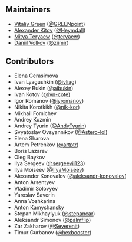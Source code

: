 ## Maintainers

* [Vitaliy Green](mailto:vgalakhov@alfabank.ru) ([@GREENpoint](//github.com/GREENpoint))
* [Alexander Kitov](mailto:akitov@alfabank.ru) ([@Heymdall](//github.com/Heymdall))
* [Mitya Teryaew](mailto:dteryaev@alfabank.ru) ([@teryaew](//github.com/teryaew))
* [Daniil Volkov](mailto:dvolkov2@alfabank.ru) ([@ziimir](//github.com/ziimir))

## Contributors

* Elena Gerasimova
* Ivan Lyagushkin ([@ivliag](//github.com/ivliag))
* Alexey Bukin ([@aibukin](//github.com/aibukin))
* Ivan Kotov ([@ivn-cote](//github.com/ivn-cote))
* Igor Romanov ([@iyromanov](//github.com/iyromanov))
* Nikita Korotkikh ([@nik-kor](//github.com/nik-kor))
* Mikhail Fomichev
* Andrey Kuzmin
* Andrey Tyurin ([@AndyTyurin](//github.com/AndyTyurin))
* Svyatoslav Ovsyannikov ([@Astero-lol](//github.com/Astero-lol))
* Elena Sharova
* Artem Petrenkov ([@artptr](//github.com/artptr))
* Boris Lazarev
* Oleg Baykov
* Ilya Sergeev ([@sergeevii123](//github.com/sergeevii123))
* Ilya Moiseev ([@IlyaMoiseev](//github.com/IlyaMoiseev))
* Alexander Konovalov ([@aleksandr-konovalov](//github.com/aleksandr-konovalov))
* Anton Arsentyev
* Vladimir Solovyev
* Yaroslav Saverin
* Anna Voshkarina
* Anton Kamyshansky
* Stepan Mikhaylyuk ([@stepancar](//github.com/stepancar))
* Aleksandr Simonov ([@palmflip](//github.com/palmflip))
* Zar Zakharov ([@Severenit](//github.com/Severenit))
* Timur Gurbanov ([@hexbooster](//github.com/hexbooster))
